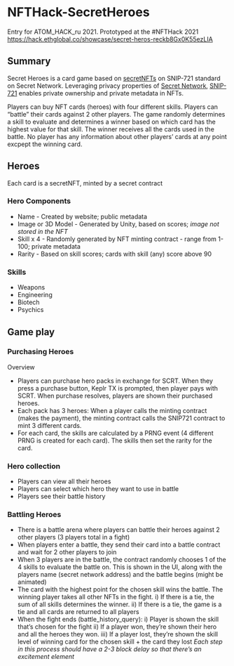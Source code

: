 # NFTHack-SecretHeroes
Entry for ATOM_HACK_ru 2021.
Prototyped at the #NFTHack 2021 https://hack.ethglobal.co/showcase/secret-heros-reckb8Gx0K55ezLIA

## Summary
Secret Heroes is a card game based on [secretNFTs](https://scrt.network/blog/secret-grant-secret-nft-reference-implementation) on SNIP-721 standard on Secret Network. Leveraging privacy properties of [Secret Network](https://build.scrt.network/), [SNIP-721](https://github.com/baedrik/snip721-reference-impl) enables private ownership and private metadata in NFTs.

Players can buy NFT cards (heroes) with four different skills. Players can “battle” their cards against 2 other players. The game randomly determines a skill to evaluate and determines a winner based on which card has the highest value for that skill. The winner receives all the cards used in the battle. No player has any information about other players’ cards at any point excpept the winning card.

## Heroes
Each card is a secretNFT, minted by a secret contract
### Hero Components
- Name  - Created by website; public metadata 
- Image or 3D Model - Generated by Unity, based on scores; _image not stored in the NFT_
- Skill x 4 - Randomly generated by NFT minting contract - range from 1-100; private metadata
- Rarity - Based on skill scores; cards with skill (any) score above 90

### Skills
- Weapons
- Engineering
- Biotech
- Psychics

## Game play

### Purchasing Heroes
Overview
- Players can purchase hero packs in exchange for SCRT. When they press a purchase button, Keplr TX is prompted, then player pays with SCRT. When purchase resolves, players are shown their purchased heroes.
- Each pack has 3 heroes: When a player calls the minting contract (makes the payment), the minting contract calls the SNIP721 contract to mint 3 different cards.
- For each card, the skills are calculated by a PRNG event (4 different PRNG is created for each card). The skills then set the rarity for the card.

### Hero collection
- Players can view all their heroes
- Players can select which hero they want to use in battle
- Players see their battle history

### Battling Heroes
- There is a battle arena where players can battle their heroes against 2 other players (3 players total in a fight)
- When players enter a battle, they send their card into a battle contract and wait for 2 other players to join
- When 3 players are in the battle, the contract randomly chooses 1 of the 4 skills to evaluate the battle on. This is shown in the UI, along with the players name (secret network address) and the battle begins (might be animated)
- The card with the highest point for the chosen skill wins the battle. The winning player takes all other NFTs in the fight.
i) If there is a tie, the sum of all skills determines the winner.
ii) If there is a tie, the game is a tie and all cards are returned to all players
- When the fight ends (battle_history_query):
i) Player is shown the skill that’s chosen for the fight
ii) If a player won, they’re shown their hero and all the heroes they won.
iii) If a player lost, they’re shown the skill level of winning card for the chosen skill + the card they lost
_Each step in this process should have a 2-3 block delay so that there’s an excitement element_

